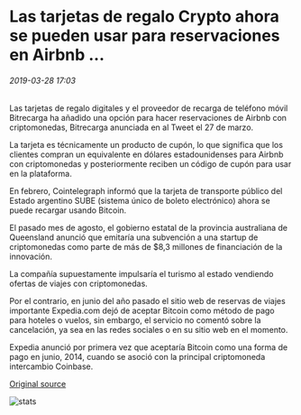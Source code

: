 # Las tarjetas de regalo Crypto ahora se pueden usar para reservaciones en Airbnb ...

###### 2019-03-28 17:03

Las tarjetas de regalo digitales y el proveedor de recarga de teléfono móvil Bitrecarga ha añadido una opción para hacer reservaciones de Airbnb con criptomonedas, Bitrecarga anunciada en al Tweet el 27 de marzo.

La tarjeta es técnicamente un producto de cupón, lo que significa que los clientes compran un equivalente en dólares estadounidenses para Airbnb con criptomonedas y posteriormente reciben un código de cupón para usar en la plataforma.

En febrero, Cointelegraph informó que la tarjeta de transporte público del Estado argentino SUBE (sistema único de boleto electrónico) ahora se puede recargar usando Bitcoin.

El pasado mes de agosto, el gobierno estatal de la provincia australiana de Queensland anunció que emitaría una subvención a una startup de criptomonedas como parte de más de $8,3 millones de financiación de la innovación.

La compañía supuestamente impulsaría el turismo al estado vendiendo ofertas de viajes con criptomonedas.

Por el contrario, en junio del año pasado el sitio web de reservas de viajes importante Expedia.com dejó de aceptar Bitcoin como método de pago para hoteles o vuelos, sin embargo, el servicio no comentó sobre la cancelación, ya sea en las redes sociales o en su sitio web en el momento.

Expedia anunció por primera vez que aceptaría Bitcoin como una forma de pago en junio, 2014, cuando se asoció con la principal criptomoneda intercambio Coinbase.

[Original source](https://cointelegraph.com/news/crypto-gift-cards-can-now-be-used-for-reservations-on-airbnb)

![stats](https://c.statcounter.com/11760860/0/a89fa40b/1/ "stats")